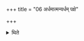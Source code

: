 +++
title = "06 अर्धमात्मन्यर्धम् पक्षे"

+++

<details><summary>थिते</summary>

अर्धमात्मन्यर्धं पक्षे ६
</details>
